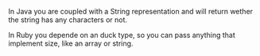 In Java you are coupled with a String representation and will return
wether the string has any characters or not.

In Ruby you depende on an duck type, so you can pass anything that implement
size, like an array or string.

